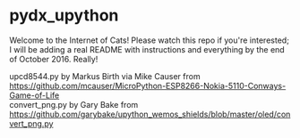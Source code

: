 # pydx_upython
Welcome to the Internet of Cats! Please watch this repo if you're interested; I will be adding a real README with instructions and everything by the end of October 2016. Really!

upcd8544.py by Markus Birth via Mike Causer from https://github.com/mcauser/MicroPython-ESP8266-Nokia-5110-Conways-Game-of-Life  
convert_png.py by Gary Bake from https://github.com/garybake/upython_wemos_shields/blob/master/oled/convert_png.py

